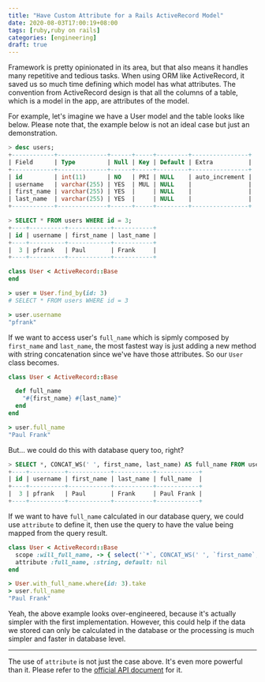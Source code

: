 ```yaml
---
title: "Have Custom Attribute for a Rails ActiveRecord Model"
date: 2020-08-03T17:00:19+08:00
tags: [ruby,ruby on rails]
categories: [engineering]
draft: true
---
```


Framework is pretty opinionated in its area, but that also means it handles many repetitive and tedious tasks. When using ORM like ActiveRecord, it saved us so much time defining which model has what attributes. The convention from ActiveRecord design is that all the columns of a table, which is a model in the app, are attributes of the model.

For example, let's imagine we have a User model and the table looks like below.
Please note that, the example below is not an ideal case but just an demonstration.

```SQL
> desc users;
+------------+--------------+------+-----+---------+----------------+
| Field      | Type         | Null | Key | Default | Extra          |
+------------+--------------+------+-----+---------+----------------+
| id         | int(11)      | NO   | PRI | NULL    | auto_increment |
| username   | varchar(255) | YES  | MUL | NULL    |                |
| first_name | varchar(255) | YES  |     | NULL    |                |
| last_name  | varchar(255) | YES  |     | NULL    |                |
+------------+--------------+------+-----+---------+----------------+

> SELECT * FROM users WHERE id = 3;
+----+----------+------------+-----------+
| id | username | first_name | last_name |
+----+----------+------------+-----------+
|  3 | pfrank   | Paul       | Frank     |
+----+----------+------------+-----------+
```

```ruby
class User < ActiveRecord::Base
end
```

```ruby
> user = User.find_by(id: 3)
# SELECT * FROM users WHERE id = 3

> user.username
"pfrank"
```

If we want to access user's `full_name` which is sipmly composed by `first_name` and `last_name`, the most fastest way is just adding a new method with string concatenation since we've have those attributes. So our `User` class becomes.

```ruby
class User < ActiveRecord::Base

  def full_name
    "#{first_name} #{last_name}"
  end
end
```

```ruby
> user.full_name
"Paul Frank"
```

But... we could do this with database query too, right?

```SQL
> SELECT *, CONCAT_WS(' ', first_name, last_name) AS full_name FROM users WHERE id = 3;
+----+----------+------------+-----------+------------+
| id | username | first_name | last_name | full_name  |
+----+----------+------------+-----------+------------+
|  3 | pfrank   | Paul       | Frank     | Paul Frank |
+----+----------+------------+-----------+------------+
```

If we want to have `full_name` calculated in our database query, we could use `attribute` to define it, then use the query to have the value being mapped from the query result.

```ruby
class User < ActiveRecord::Base
  scope :will_full_name, -> { select('`*`, CONCAT_WS(' ', `first_name`, `last_name`)')}
  attribute :full_name, :string, default: nil
end
```

```ruby
> User.with_full_name.where(id: 3).take
> user.full_name
"Paul Frank"
```

Yeah, the above example looks over-engineered, because it's actually simpler with the first implementation. However, this could help if the data we stored can only be calculated in the database or the processing is much simpler and faster in database level.

---

The use of `attribute` is not just the case above. It's even more powerful than it. Please refer to the [official API document](https://edgeapi.rubyonrails.org/classes/ActiveRecord/Attributes/ClassMethods.html) for it.